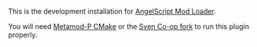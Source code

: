 This is the development installation for [AngelScript Mod Loader](https://github.com/SamVanheer/ASMod).

You will need [Metamod-P CMake](https://github.com/SamVanheer/Metamod-P-CMake) or the [Sven Co-op fork](https://github.com/SamVanheer/Metamod-P-CMake-svencoop) to run this plugin properly.
